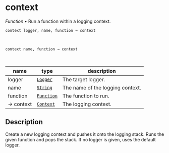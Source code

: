 # context

_Function_ &bull; Run a function within a logging context.

<pre><code>context logger, name, function &rarr; context</code></pre>
<br>
<pre><code>context name, function &rarr; context</code></pre>
<br>

| name | type | description |
|------|------|-------------|
|logger|[`Logger`][logger]|The target logger.|
|name|[`String`][string]|The name of the logging context.|
|function|[`Function`][function]|The function to run.|
|&rarr; context|[`Context`][context]|The logging context.|


## Description

Create a new logging context and pushes it onto the logging stack. Runs the given function and pops the stack. If no logger is given, uses the default logger.


[logger]: #
[string]: https://developer.mozilla.org/en-US/docs/Web/JavaScript/Reference/Global_Objects/String
[function]: #
[context]: /reference//context